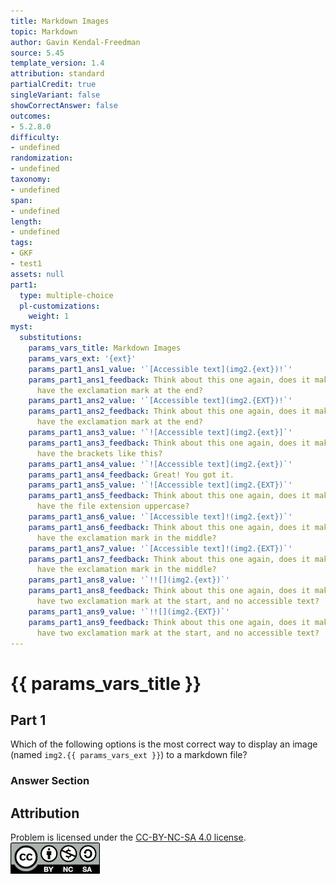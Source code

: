 ```yaml
---
title: Markdown Images
topic: Markdown
author: Gavin Kendal-Freedman
source: 5.45
template_version: 1.4
attribution: standard
partialCredit: true
singleVariant: false
showCorrectAnswer: false
outcomes:
- 5.2.8.0
difficulty:
- undefined
randomization:
- undefined
taxonomy:
- undefined
span:
- undefined
length:
- undefined
tags:
- GKF
- test1
assets: null
part1:
  type: multiple-choice
  pl-customizations:
    weight: 1
myst:
  substitutions:
    params_vars_title: Markdown Images
    params_vars_ext: '{ext}'
    params_part1_ans1_value: '`[Accessible text](img2.{ext})!`'
    params_part1_ans1_feedback: Think about this one again, does it make sense to
      have the exclamation mark at the end?
    params_part1_ans2_value: '`[Accessible text](img2.{EXT})!`'
    params_part1_ans2_feedback: Think about this one again, does it make sense to
      have the exclamation mark at the end?
    params_part1_ans3_value: '`![Accessible text](img2.{ext}]`'
    params_part1_ans3_feedback: Think about this one again, does it make sense to
      have the brackets like this?
    params_part1_ans4_value: '`![Accessible text](img2.{ext})`'
    params_part1_ans4_feedback: Great! You got it.
    params_part1_ans5_value: '`![Accessible text](img2.{EXT})`'
    params_part1_ans5_feedback: Think about this one again, does it make sense to
      have the file extension uppercase?
    params_part1_ans6_value: '`[Accessible text]!(img2.{ext})`'
    params_part1_ans6_feedback: Think about this one again, does it make sense to
      have the exclamation mark in the middle?
    params_part1_ans7_value: '`[Accessible text]!(img2.{EXT})`'
    params_part1_ans7_feedback: Think about this one again, does it make sense to
      have the exclamation mark in the middle?
    params_part1_ans8_value: '`!![](img2.{ext})`'
    params_part1_ans8_feedback: Think about this one again, does it make sense to
      have two exclamation mark at the start, and no accessible text?
    params_part1_ans9_value: '`!![](img2.{EXT})`'
    params_part1_ans9_feedback: Think about this one again, does it make sense to
      have two exclamation mark at the start, and no accessible text?
---
```

# {{ params_vars_title }}

## Part 1

Which of the following options is the most correct way to display an image (named `img2.{{ params_vars_ext }}`) to a markdown file?

### Answer Section

## Attribution

Problem is licensed under the [CC-BY-NC-SA 4.0 license](https://creativecommons.org/licenses/by-nc-sa/4.0/).<br> ![The Creative Commons 4.0 license requiring attribution-BY, non-commercial-NC, and share-alike-SA license.](https://raw.githubusercontent.com/firasm/bits/master/by-nc-sa.png)